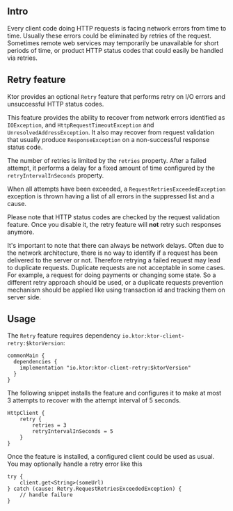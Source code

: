 [//]: # (title: Retrying failed requests)

## Intro

Every client code doing HTTP requests is facing network errors from time to time.
Usually these errors could be eliminated by retries of the request.
Sometimes remote web services may temporarily be unavailable for short periods of time, or product HTTP status codes that could easily be handled via retries.

## Retry feature

Ktor provides an optional `Retry` feature that performs retry on I/O errors and unsuccessful HTTP status codes.

This feature provides the ability to recover from network errors
identified as `IOException`, and `HttpRequestTimeoutException` and `UnresolvedAddressException`.
It also may recover from request validation that usually produce `ResponseException`
on a non-successful response status code.

The number of retries is limited by the `retries` property.
After a failed attempt, it performs a delay for a fixed amount of time configured by the `retryIntervalInSeconds` property.

When all attempts have been exceeded, a `RequestRetriesExceededException` exception is thrown
having a list of all errors in the suppressed list and a cause.


Please note that HTTP status codes are checked by the request validation feature.
Once you disable it, the retry feature will **not** retry such responses anymore.

It's important to note that there can always be network delays. Often due to the network architecture, there is no way to identify if a request has been delivered to the server or not.
Therefore retrying a failed request may lead to duplicate requests.
Duplicate requests are not acceptable in some cases. For example, a request
for doing payments or changing some state. So a different retry approach should
be used, or a duplicate requests prevention mechanism should be applied like using
transaction id and tracking them on server side.

## Usage

The `Retry` feature requires dependency `io.ktor:ktor-client-retry:$ktorVersion`:

```
commonMain {
  dependencies {
    implementation "io.ktor:ktor-client-retry:$ktorVersion"
  }
}
```

The following snippet installs the feature and configures it to make
at most 3 attempts to recover with the attempt interval of 5 seconds.

```
HttpClient {
    retry {
        retries = 3
        retryIntervalInSeconds = 5
    }
}
```

Once the feature is installed, a configured client could be used as usual. You may optionally handle a retry error like this

```
try {
    client.get<String>(someUrl)
} catch (cause: Retry.RequestRetriesExceededException) {
    // handle failure
}
```
